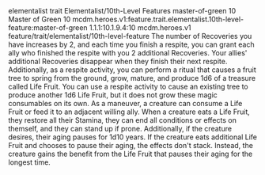 <ability>
  <metadata>
    <class>elementalist</class>
    <feature_type>trait</feature_type>
    <file_dpath>Elementalist/10th-Level Features</file_dpath>
    <item_id>master-of-green</item_id>
    <item_index>10</item_index>
    <item_name>Master of Green</item_name>
    <level>10</level>
    <scc>mcdm.heroes.v1:feature.trait.elementalist.10th-level-feature:master-of-green</scc>
    <scdc>1.1.1:10.1.9.4:10</scdc>
    <source>mcdm.heroes.v1</source>
    <type>feature/trait/elementalist/10th-level-feature</type>
  </metadata>
  <effects>
    <effect type="mundane">The number of Recoveries you have increases by 2, and each time you finish a respite, you can grant each ally who finished the respite with you 2 additional Recoveries. Your allies&apos; additional Recoveries disappear when they finish their next respite.
Additionally, as a respite activity, you can perform a ritual that causes a fruit tree to spring from the ground, grow, mature, and produce 1d6 of a treasure called Life Fruit. You can use a respite activity to cause an existing tree to produce another 1d6 Life Fruit, but it does not grow these magic consumables on its own.
As a maneuver, a creature can consume a Life Fruit or feed it to an adjacent willing ally. When a creature eats a Life Fruit, they restore all their Stamina, they can end all conditions or effects on themself, and they can stand up if prone. Additionally, if the creature desires, their aging pauses for 1d10 years. If the creature eats additional Life Fruit and chooses to pause their aging, the effects don&apos;t stack. Instead, the creature gains the benefit from the Life Fruit that pauses their aging for the longest time.</effect>
  </effects>
</ability>
